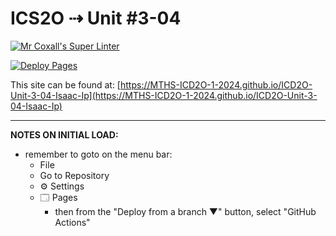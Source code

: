 # ICS2O ⇢ Unit #3-04

[![Mr Coxall's Super Linter](https://github.com/MTHS-ICD2O-1-2024/ICD2O-Unit-3-04-Isaac-Ip/workflows/Mr%20Coxall's%20Super%20Linter/badge.svg)](https://github.com/MTHS-ICD2O-1-2024/ICD2O-Unit-3-04-Isaac-Ip/actions)

[![Deploy Pages](https://github.com/MTHS-ICD2O-1-2024/ICD2O-Unit-3-04-Isaac-Ip/workflows/Deploy%20Pages/badge.svg)](https://github.com/MTHS-ICD2O-1-2024/ICD2O-Unit-3-04-Isaac-Ip/actions)

This site can be found at: [https://MTHS-ICD2O-1-2024.github.io/ICD2O-Unit-3-04-Isaac-Ip](https://MTHS-ICD2O-1-2024.github.io/ICD2O-Unit-3-04-Isaac-Ip)

---

**NOTES ON INITIAL LOAD:**
- remember to goto on the menu bar:
  - File
  - Go to Repository
  - ⚙ Settings
  - 🗔 Pages
    - then from the "Deploy from a branch ▼" button, select "GitHub Actions"

